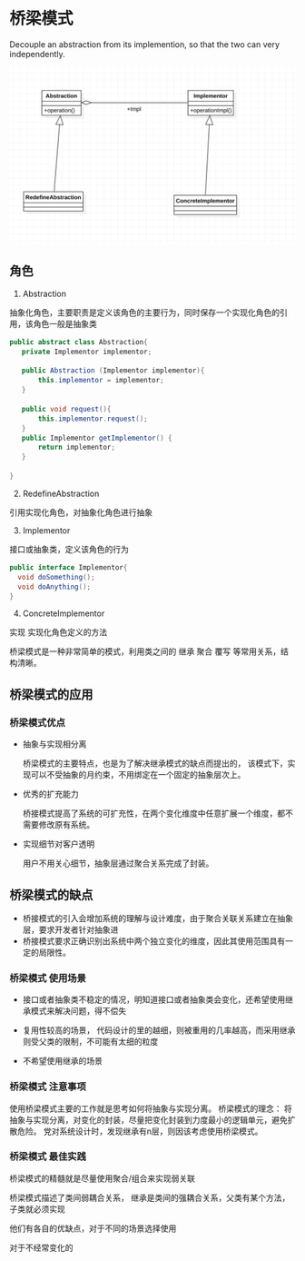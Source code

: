 # 桥梁模式

Decouple an abstraction from its implemention, 
so that the two can very independently.

![桥梁模式](./img/bridge-pattern.png)

## 角色

1. Abstraction

 抽象化角色，主要职责是定义该角色的主要行为，同时保存一个实现化角色的引用，该角色一般是抽象类
 ```java
 public abstract class Abstraction{
    private Implementor implementor;
    
    public Abstraction (Implementor implementor){
        this.implementor = implementor;
    }
    
    public void request(){
        this.implementor.request();
    }
    public Implementor getImplementor() {
        return implementor;
    }
    
 }
 ```

2. RedefineAbstraction

  引用实现化角色，对抽象化角色进行抽象
  
3. Implementor

  接口或抽象类，定义该角色的行为
  ```java
  public interface Implementor{
    void doSomething();
    void doAnything();
  }
  ```

4. ConcreteImplementor

  实现 实现化角色定义的方法
  
  
桥梁模式是一种非常简单的模式，利用类之间的 继承 聚合 覆写 等常用关系，结构清晰。

##  桥梁模式的应用

### 桥梁模式优点

- 抽象与实现相分离

  桥梁模式的主要特点，也是为了解决继承模式的缺点而提出的，
  该模式下，实现可以不受抽象的月约束，不用绑定在一个固定的抽象层次上。
  
- 优秀的扩充能力

  桥接模式提高了系统的可扩充性，在两个变化维度中任意扩展一个维度，都不需要修改原有系统。 

- 实现细节对客户透明

  用户不用关心细节，抽象层通过聚合关系完成了封装。
  
## 桥梁模式的缺点

 - 桥接模式的引入会增加系统的理解与设计难度，由于聚合关联关系建立在抽象层，要求开发者针对抽象进 
 - 桥接模式要求正确识别出系统中两个独立变化的维度，因此其使用范围具有一定的局限性。

### 桥梁模式 使用场景

- 接口或者抽象类不稳定的情况，明知道接口或者抽象类会变化，还希望使用继承模式来解决问题，得不偿失

- 复用性较高的场景， 代码设计的里的越细，则被重用的几率越高，而采用继承则受父类的限制，不可能有太细的粒度

- 不希望使用继承的场景

### 桥梁模式 注意事项
使用桥梁模式主要的工作就是思考如何将抽象与实现分离。
桥梁模式的理念： 将抽象与实现分离，对变化的封装，尽量把变化封装到力度最小的逻辑单元，避免扩散危险。
党对系统设计时，发现继承有n层，则因该考虑使用桥梁模式。

### 桥梁模式 最佳实践

桥梁模式的精髓就是尽量使用聚合/组合来实现弱关联

桥梁模式描述了类间弱耦合关系，
继承是类间的强耦合关系，父类有某个方法，子类就必须实现

他们有各自的优缺点，对于不同的场景选择使用

对于不经常变化的




